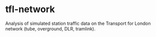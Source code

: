 # tfl-network

Analysis of simulated station traffic data on the Transport for London network (tube, overground, DLR, tramlink).

